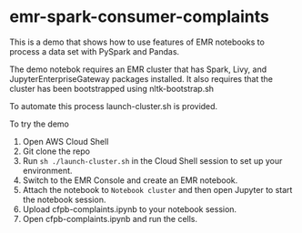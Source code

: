 # emr-spark-consumer-complaints
This is a demo that shows how to use features of EMR notebooks to process a data set with PySpark and Pandas.


The demo notebok requires an EMR cluster that has Spark, Livy, and JupyterEnterpriseGateway packages installed. It also requires that the cluster has been bootstrapped using nltk-bootstrap.sh

To automate this process launch-cluster.sh is provided.

To try the demo

1. Open AWS Cloud Shell
2. Git clone the repo
3. Run `sh ./launch-cluster.sh` in the Cloud Shell session to set up your environment.
4. Switch to the EMR Console and create an EMR notebook.
5. Attach the notebook to `Notebook cluster` and then open Jupyter to start the notebook session.
6. Upload cfpb-complaints.ipynb to your notebook session.
7. Open cfpb-complaints.ipynb and run the cells.

